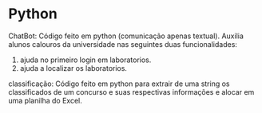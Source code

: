# Python
ChatBot: Código feito em python (comunicação apenas textual). Auxilia alunos calouros da universidade nas seguintes duas funcionalidades:
1) ajuda no primeiro login em laboratorios.
2) ajuda a localizar os laboratorios.

classificação: Código feito em python para extrair de uma string os classificados de um concurso e suas respectivas informações e alocar em uma planilha do Excel.

